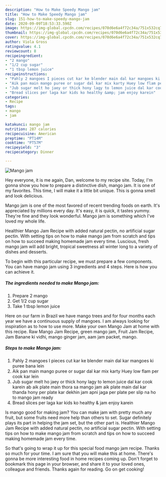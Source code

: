 ```yaml
---
description: "How to Make Speedy Mango jam"
title: "How to Make Speedy Mango jam"
slug: 151-how-to-make-speedy-mango-jam
date: 2020-09-09T18:53:33.590Z
image: https://img-global.cpcdn.com/recipes/070d6e6a4f72c34a/751x532cq70/mango-jam-recipe-main-photo.jpg
thumbnail: https://img-global.cpcdn.com/recipes/070d6e6a4f72c34a/751x532cq70/mango-jam-recipe-main-photo.jpg
cover: https://img-global.cpcdn.com/recipes/070d6e6a4f72c34a/751x532cq70/mango-jam-recipe-main-photo.jpg
author: Viola Gross
ratingvalue: 4.1
reviewcount: 8
recipeingredient:
- "2 mango"
- "1/2 cup sugar"
- "1 tbsp lemon juice"
recipeinstructions:
- "Pahly 2 mangoes I pieces cut kar ke blender main dal kar mangoes ki puree bana lein"
- "Aik pan main mango puree or sugar dal kar mix karty Huey low flam per cook kar lein"
- "Jub sugar melt ho jaey or thick hony lagy to lemon juice dal kar cook karein ab aik plate main thora sa mango jam aik plate main dal kar thanda hony per plate kar dekhin jam apni jaga per plate per slip na ho to mango jam ready"
- "Bread slices per laga kar kids ko healthy &amp; jam enjoy karein"
categories:
- Recipe
tags:
- mango
- jam

katakunci: mango jam 
nutrition: 287 calories
recipecuisine: American
preptime: "PT14M"
cooktime: "PT57M"
recipeyield: "3"
recipecategory: Dinner

---
```



![Mango jam](https://img-global.cpcdn.com/recipes/070d6e6a4f72c34a/751x532cq70/mango-jam-recipe-main-photo.jpg)

Hey everyone, it is me again, Dan, welcome to my recipe site. Today, I'm gonna show you how to prepare a distinctive dish, mango jam. It is one of my favorites. This time, I will make it a little bit unique. This is gonna smell and look delicious.

Mango jam is one of the most favored of recent trending foods on earth. It's appreciated by millions every day. It's easy, it is quick, it tastes yummy. They're fine and they look wonderful. Mango jam is something which I've loved my whole life.

Healthier Mango Jam Recipe with added natural pectin, no artificial sugar pectin. With setting tips on how to make mango jam from scratch and tips on how to succeed making homemade jam every time. Luscious, fresh mango jam will add bright, tropical sweetness all winter long to a variety of dishes and desserts.


To begin with this particular recipe, we must prepare a few components. You can have mango jam using 3 ingredients and 4 steps. Here is how you can achieve it.

<!--inarticleads1-->

##### The ingredients needed to make Mango jam:

1. Prepare 2 mango
1. Get 1/2 cup sugar
1. Take 1 tbsp lemon juice


Here on our farm in Brazil we have mango trees and for four months each year we have a continuous supply of mangoes. I am always looking for inspiration as to how to use more. Make your own Mango Jam at home with this recipe. Raw Mango Jam Recipe, green mango jam, Fruit Jam Recipe, Jam Banane ki vidhi, mango ginger jam, aam jam packet, mango. 

<!--inarticleads2-->

##### Steps to make Mango jam:

1. Pahly 2 mangoes I pieces cut kar ke blender main dal kar mangoes ki puree bana lein
1. Aik pan main mango puree or sugar dal kar mix karty Huey low flam per cook kar lein
1. Jub sugar melt ho jaey or thick hony lagy to lemon juice dal kar cook karein ab aik plate main thora sa mango jam aik plate main dal kar thanda hony per plate kar dekhin jam apni jaga per plate per slip na ho to mango jam ready
1. Bread slices per laga kar kids ko healthy &amp; jam enjoy karein


Is mango good for making jam? You can make jam with pretty much any fruit, but some fruits need more help than others to set. Sugar definitely plays its part in helping the jam set, but the other part is. Healthier Mango Jam Recipe with added natural pectin, no artificial sugar pectin. With setting tips on how to make mango jam from scratch and tips on how to succeed making homemade jam every time. 

So that's going to wrap it up for this special food mango jam recipe. Thanks so much for your time. I am sure that you will make this at home. There's gonna be more interesting food in home recipes coming up. Don't forget to bookmark this page in your browser, and share it to your loved ones, colleague and friends. Thanks again for reading. Go on get cooking!
